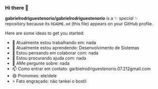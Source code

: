 ### Hi there 👋


**gabrielrodriguestenorio/gabrielrodriguestenorio** is a ✨ _special_ ✨ repository because its `README.md` (this file) appears on your GitHub profile.

Here are some ideas to get you started:

- 🔭 Atualmente estou trabalhando em: nada
- 🌱 Atualmente estou aprendendo: Desenvolvimento de Sistemas
- 👯 Estou pensando em colaborar com: nada
- 🤔 Estou procurando ajuda com: nada
- 💬 AMe pergunte sobre: nada
- 📫 Como entrar em contato: garbielrodriguestenorio.07.212gmail.com
- 😄 Pronomes: ele/dele
- ⚡ Fato engraçado: não tankei o bostil

